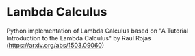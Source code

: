 # Lambda Calculus
Python implementation of Lambda Calculus based on "A Tutorial Introduction to the Lambda Calculus" by Raul Rojas (https://arxiv.org/abs/1503.09060)
